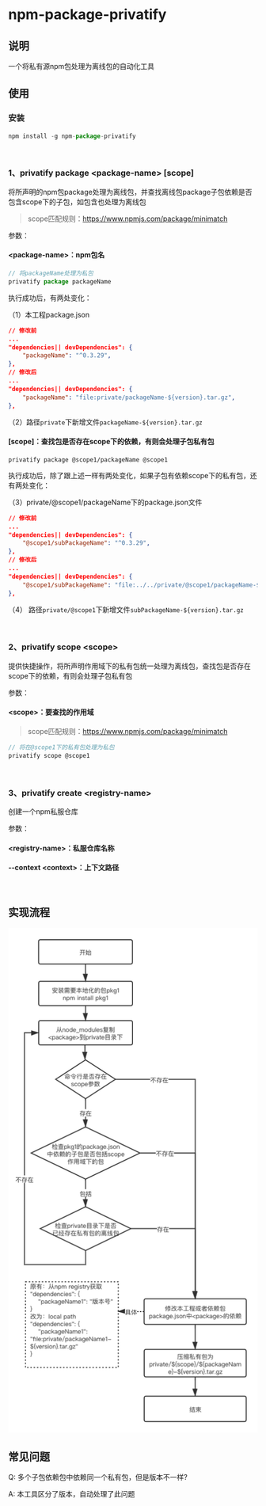 # npm-package-privatify
## 说明
一个将私有源npm包处理为离线包的自动化工具
<br>

## 使用
### 安装
```js
npm install -g npm-package-privatify
```
<br>

### 1、privatify package \<package-name\> [scope]

将所声明的npm包package处理为离线包，并查找离线包package子包依赖是否包含scope下的子包，如包含也处理为离线包

> scope匹配规则：https://www.npmjs.com/package/minimatch

参数：
#### \<package-name\>：npm包名

```js
// 将packageName处理为私包
privatify package packageName
```
执行成功后，有两处变化：

（1）本工程package.json
```json
// 修改前
...
"dependencies|| devDependencies": {
    "packageName": "^0.3.29",
},
// 修改后
...
"dependencies|| devDependencies": {
    "packageName": "file:private/packageName-${version}.tar.gz",
},
```
（2）路径`private`下新增文件`packageName-${version}.tar.gz`

####  [scope]：查找包是否存在scope下的依赖，有则会处理子包私有包
```
privatify package @scope1/packageName @scope1
```
执行成功后，除了跟上述一样有两处变化，如果子包有依赖scope下的私有包，还有两处变化：

（3）private/@scope1/packageName下的package.json文件
```json
// 修改前
...
"dependencies|| devDependencies": {
    "@scope1/subPackageName": "^0.3.29",
},
// 修改后
...
"dependencies|| devDependencies": {
    "@scope1/subPackageName": "file:../../private/@scope1/packageName-${version}.tar.gz",
},
```
（4） 路径`private/@scope1`下新增文件`subPackageName-${version}.tar.gz`

<br>

### 2、privatify scope \<scope\>

提供快捷操作，将所声明作用域下的私有包统一处理为离线包，查找包是否存在scope下的依赖，有则会处理子包私有包

参数：
#### \<scope\>：要查找的作用域

> scope匹配规则：https://www.npmjs.com/package/minimatch

```js
// 将在@scope1下的私有包处理为私包
privatify scope @scope1
```

<br>

### 3、privatify create \<registry-name\>

创建一个npm私服仓库

参数：
#### \<registry-name\>：私服仓库名称
#### --context \<context\>：上下文路径
<br>

## 实现流程
![example](./flow.png)


## 常见问题
Q: 多个子包依赖包中依赖同一个私有包，但是版本不一样?

A: 本工具区分了版本，自动处理了此问题
